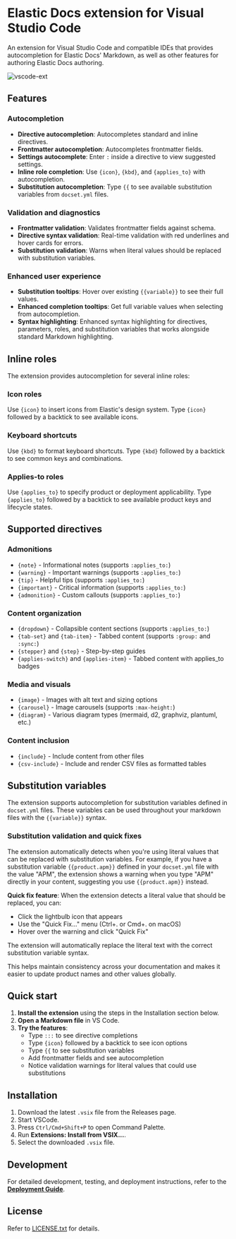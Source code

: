 # Elastic Docs extension for Visual Studio Code

An extension for Visual Studio Code and compatible IDEs that provides autocompletion for Elastic Docs' Markdown, as well as other features for authoring Elastic Docs authoring.

![vscode-ext](https://github.com/user-attachments/assets/c4ed81f9-9c5d-4e54-af16-857eb8f2bc00)

## Features

### Autocompletion
- **Directive autocompletion**: Autocompletes standard and inline directives.
- **Frontmatter autocompletion**: Autocompletes frontmatter fields.
- **Settings autocomplete**: Enter `:` inside a directive to view suggested settings.
- **Inline role completion**: Use `{icon}`, `{kbd}`, and `{applies_to}` with autocompletion.
- **Substitution autocompletion**: Type `{{` to see available substitution variables from `docset.yml` files.

### Validation and diagnostics
- **Frontmatter validation**: Validates frontmatter fields against schema.
- **Directive syntax validation**: Real-time validation with red underlines and hover cards for errors.
- **Substitution validation**: Warns when literal values should be replaced with substitution variables.

### Enhanced user experience
- **Substitution tooltips**: Hover over existing `{{variable}}` to see their full values.
- **Enhanced completion tooltips**: Get full variable values when selecting from autocompletion.
- **Syntax highlighting**: Enhanced syntax highlighting for directives, parameters, roles, and substitution variables that works alongside standard Markdown highlighting.

## Inline roles

The extension provides autocompletion for several inline roles:

### Icon roles
Use `{icon}` to insert icons from Elastic's design system. Type `{icon}` followed by a backtick to see available icons.

### Keyboard shortcuts
Use `{kbd}` to format keyboard shortcuts. Type `{kbd}` followed by a backtick to see common keys and combinations.

### Applies-to roles
Use `{applies_to}` to specify product or deployment applicability. Type `{applies_to}` followed by a backtick to see available product keys and lifecycle states.

## Supported directives

### Admonitions
- `{note}` - Informational notes (supports `:applies_to:`)
- `{warning}` - Important warnings (supports `:applies_to:`)
- `{tip}` - Helpful tips (supports `:applies_to:`)
- `{important}` - Critical information (supports `:applies_to:`)
- `{admonition}` - Custom callouts (supports `:applies_to:`)

### Content organization
- `{dropdown}` - Collapsible content sections (supports `:applies_to:`)
- `{tab-set}` and `{tab-item}` - Tabbed content (supports `:group:` and `:sync:`)
- `{stepper}` and `{step}` - Step-by-step guides
- `{applies-switch}` and `{applies-item}` - Tabbed content with applies_to badges

### Media and visuals
- `{image}` - Images with alt text and sizing options
- `{carousel}` - Image carousels (supports `:max-height:`)
- `{diagram}` - Various diagram types (mermaid, d2, graphviz, plantuml, etc.)

### Content inclusion
- `{include}` - Include content from other files
- `{csv-include}` - Include and render CSV files as formatted tables

## Substitution variables

The extension supports autocompletion for substitution variables defined in `docset.yml` files. These variables can be used throughout your markdown files with the `{{variable}}` syntax.

### Substitution validation and quick fixes

The extension automatically detects when you're using literal values that can be replaced with substitution variables. For example, if you have a substitution variable `{{product.apm}}` defined in your `docset.yml` file with the value "APM", the extension shows a warning when you type "APM" directly in your content, suggesting you use `{{product.apm}}` instead.

**Quick fix feature**: When the extension detects a literal value that should be replaced, you can:
- Click the lightbulb icon that appears
- Use the "Quick Fix..." menu (Ctrl+. or Cmd+. on macOS)
- Hover over the warning and click "Quick Fix"

The extension will automatically replace the literal text with the correct substitution variable syntax.

This helps maintain consistency across your documentation and makes it easier to update product names and other values globally.

## Quick start

1. **Install the extension** using the steps in the Installation section below.
2. **Open a Markdown file** in VS Code.
3. **Try the features**:
   - Type `:::` to see directive completions
   - Type `{icon}` followed by a backtick to see icon options
   - Type `{{` to see substitution variables
   - Add frontmatter fields and see autocompletion
   - Notice validation warnings for literal values that could use substitutions

## Installation

1. Download the latest `.vsix` file from the Releases page.
2. Start VSCode.
3. Press `Ctrl/Cmd+Shift+P` to open Command Palette.
4. Run **Extensions: Install from VSIX...**.
5. Select the downloaded `.vsix` file.

## Development

For detailed development, testing, and deployment instructions, refer to the **[Deployment Guide](docs/deployment-guide.md)**.

## License

Refer to [LICENSE.txt](LICENSE.txt) for details.